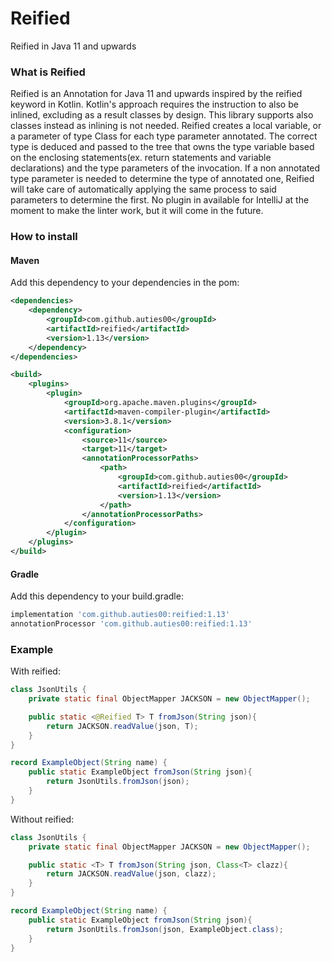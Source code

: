 # Reified
Reified in Java 11 and upwards

### What is Reified

Reified is an Annotation for Java 11 and upwards inspired by the reified keyword in Kotlin.
Kotlin's approach requires the instruction to also be inlined, excluding as a result classes by design.
This library supports also classes instead as inlining is not needed.
Reified creates a local variable, or a parameter of type Class<T> for each type parameter annotated.
The correct type is deduced and passed to the tree that owns the type variable 
based on the enclosing statements(ex. return statements and variable declarations) and the type parameters of the invocation.
If a non annotated type parameter is needed to determine the type of annotated one, Reified will take care of automatically applying
the same process to said parameters to determine the first.
No plugin in available for IntelliJ at the moment to make the linter work, but it will come in the future.

### How to install

#### Maven
Add this dependency to your dependencies in the pom:
```xml
<dependencies>
    <dependency>
        <groupId>com.github.auties00</groupId>
        <artifactId>reified</artifactId>
        <version>1.13</version>
    </dependency>
</dependencies>

<build>
    <plugins>
        <plugin>
            <groupId>org.apache.maven.plugins</groupId>
            <artifactId>maven-compiler-plugin</artifactId>
            <version>3.8.1</version>
            <configuration>
                <source>11</source>
                <target>11</target>
                <annotationProcessorPaths>
                    <path>
                        <groupId>com.github.auties00</groupId>
                        <artifactId>reified</artifactId>
                        <version>1.13</version>
                    </path>
                </annotationProcessorPaths>
            </configuration>
        </plugin>
    </plugins>
</build>
```

#### Gradle
Add this dependency to your build.gradle:
```groovy
implementation 'com.github.auties00:reified:1.13'
annotationProcessor 'com.github.auties00:reified:1.13'
```

### Example

With reified:
```java
class JsonUtils {
    private static final ObjectMapper JACKSON = new ObjectMapper();

    public static <@Reified T> T fromJson(String json){
        return JACKSON.readValue(json, T);
    }
}

record ExampleObject(String name) {
    public static ExampleObject fromJson(String json){
        return JsonUtils.fromJson(json);
    }
}
```

Without reified:
```java
class JsonUtils {
    private static final ObjectMapper JACKSON = new ObjectMapper();

    public static <T> T fromJson(String json, Class<T> clazz){
        return JACKSON.readValue(json, clazz);
    }
}

record ExampleObject(String name) {
    public static ExampleObject fromJson(String json){
        return JsonUtils.fromJson(json, ExampleObject.class);
    }
}
```
